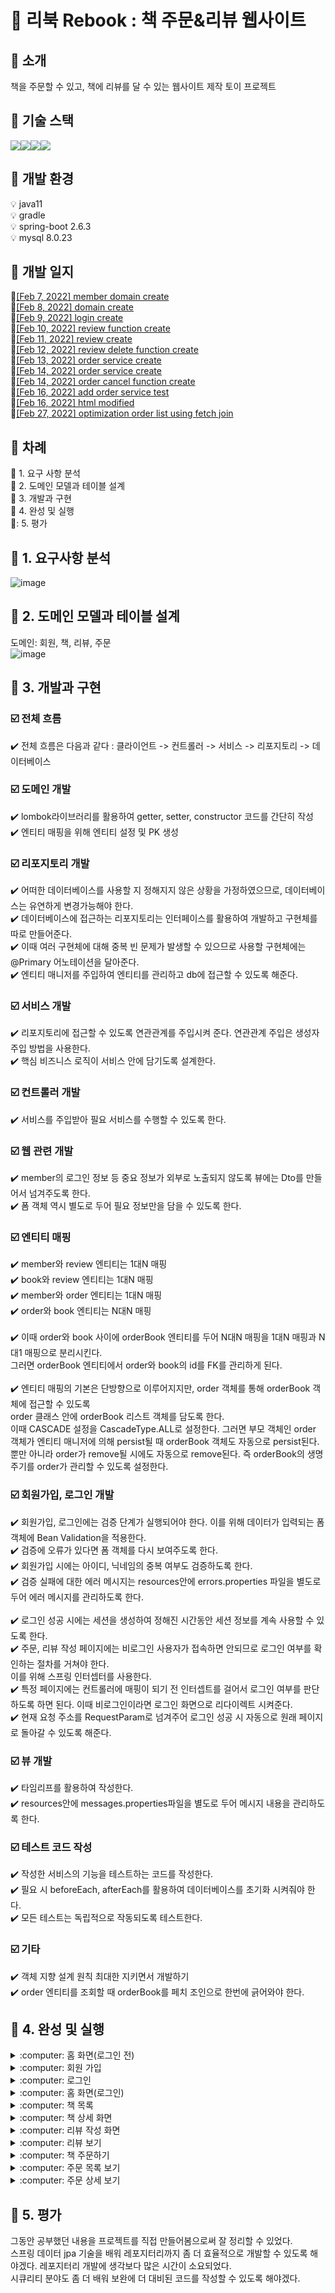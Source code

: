  # :blue_book: 리북 Rebook : 책 주문&리뷰 웹사이트

##  :full_moon_with_face: 소개
책을 주문할 수 있고, 책에 리뷰를 달 수 있는 웹사이트 제작 토이 프로젝트

## :hammer: 기술 스택
<img src="https://img.shields.io/badge/springboot-6DB33F?style=flat&logo=springboot&logoColor=white"><img src="https://img.shields.io/badge/jpa-E31E52?style=flat&logo=jpa&logoColor=white"><img src="https://img.shields.io/badge/mysql-4479A1?style=flat&logo=mysql&logoColor=white"><img src="https://img.shields.io/badge/thymeleaf-005F0F?style=flat&logo=thymeleaf&logoColor=white">



## :wrench: 개발 환경
:bulb: java11<br>
:bulb: gradle<br>
:bulb: spring-boot 2.6.3<br>
:bulb: mysql 8.0.23<br>

## :memo: 개발 일지
:memo:[[Feb 7, 2022] member domain create](https://github.com/LeeYongjun1030/rebook/commit/0ab21186312a220322ba584441f30b8acdd35a79)<br>
:memo:[[Feb 8, 2022] domain create](https://github.com/LeeYongjun1030/rebook/commit/3b506422c83b1469ba60eaa3c09ca4a91185113b)<br>
:memo:[[Feb 9, 2022] login create](https://github.com/LeeYongjun1030/rebook/commit/331f2c404716a05b9340bfde31ef8bdc320962f2)<br>
:memo:[[Feb 10, 2022] review function create](https://github.com/LeeYongjun1030/rebook/commit/99c10800ebfbf73157844c93c34187bffbb9bbdb)<br>
:memo:[[Feb 11, 2022] review create](https://github.com/LeeYongjun1030/rebook/commit/8874f96a27034dcbd88a15c89f573eedbb140cc3)<br>
:memo:[[Feb 12, 2022] review delete function create ](https://github.com/LeeYongjun1030/rebook/commit/ca11fcd5e3650fa68d424649ef6144beae5082f5)<br>
:memo:[[Feb 13, 2022] order service create](https://github.com/LeeYongjun1030/rebook/commit/a614f95b06b0bedc3b3371aabe8478a4d1bfe9bd)<br>
:memo:[[Feb 14, 2022] order service create](https://github.com/LeeYongjun1030/rebook/commit/64c4b315fd13319f41f9e09296ba73a727ed267f)<br>
:memo:[[Feb 14, 2022] order cancel function create](https://github.com/LeeYongjun1030/rebook/commit/039f76210755ab6d0b26123d4c954321df11b6c1)<br>
:memo:[[Feb 16, 2022] add order service test](https://github.com/LeeYongjun1030/rebook/commit/140dc3faf7ac89c34e794a8863eee58f50948bb2)<br>
:memo:[[Feb 16, 2022] html modified](https://github.com/LeeYongjun1030/rebook/commit/db649957b4a005550ffc0fea01dfdd873a17a222)<br>
:memo:[[Feb 27, 2022] optimization order list using fetch join](https://github.com/LeeYongjun1030/rebook/commit/51d54453a9e4c0480983c4c5e8f01658398df88b)<br>

## :page_facing_up: 차례  
:pushpin: 1. 요구 사항 분석  
:pushpin: 2. 도메인 모델과 테이블 설계  
:pushpin: 3. 개발과 구현  
:pushpin: 4. 완성 및 실행  
:pushpin:: 5. 평가  


## :pushpin: 1. 요구사항 분석  

![image](https://user-images.githubusercontent.com/78812317/155678914-87daaa78-df28-4b9f-8911-31daee2ce029.png)

## :pushpin: 2. 도메인 모델과 테이블 설계
도메인: 회원, 책, 리뷰, 주문<br>
![image](https://user-images.githubusercontent.com/78812317/154215024-8251ff72-5d72-4d7e-a5ab-0766ae8eec42.png)


## :pushpin: 3. 개발과 구현
### :ballot_box_with_check: 전체 흐름
:heavy_check_mark: 전체 흐름은 다음과 같다 : 클라이언트 -> 컨트롤러 -> 서비스 -> 리포지토리 -> 데이터베이스<br>

### :ballot_box_with_check: 도메인 개발<br>
:heavy_check_mark: lombok라이브러리를 활용하여 getter, setter, constructor 코드를 간단히 작성<br>
:heavy_check_mark: 엔티티 매핑을 위해 엔티티 설정 및 PK 생성<br>

### :ballot_box_with_check: 리포지토리 개발<br>
:heavy_check_mark: 어떠한 데이터베이스를 사용할 지 정해지지 않은 상황을 가정하였으므로, 데이터베이스는 유연하게 변경가능해야 한다.<br>
:heavy_check_mark: 데이터베이스에 접근하는 리포지토리는 인터페이스를 활용하여 개발하고 구현체를 따로 만들어준다.<br>
:heavy_check_mark: 이때 여러 구현체에 대해 중복 빈 문제가 발생할 수 있으므로 사용할 구현체에는 @Primary 어노테이션을 달아준다.<br>
:heavy_check_mark: 엔티티 매니저를 주입하여 엔티티를 관리하고 db에 접근할 수 있도록 해준다.<br>

### :ballot_box_with_check: 서비스 개발<br>
:heavy_check_mark: 리포지토리에 접근할 수 있도록 연관관계를 주입시켜 준다. 연관관계 주입은 생성자 주입 방법을 사용한다.<br>
:heavy_check_mark: 핵심 비즈니스 로직이 서비스 안에 담기도록 설계한다.<br>

### :ballot_box_with_check: 컨트롤러 개발<br>
:heavy_check_mark: 서비스를 주입받아 필요 서비스를 수행할 수 있도록 한다.<br>

### :ballot_box_with_check: 웹 관련 개발<br>
:heavy_check_mark: member의 로그인 정보 등 중요 정보가 외부로 노출되지 않도록 뷰에는 Dto를 만들어서 넘겨주도록 한다.<br>
:heavy_check_mark: 폼 객체 역시 별도로 두어 필요 정보만을 담을 수 있도록 한다.<br>


### :ballot_box_with_check: 엔티티 매핑<br>
:heavy_check_mark: member와 review 엔티티는 1대N 매핑<br>
:heavy_check_mark: book와 review 엔티티는 1대N 매핑<br>
:heavy_check_mark: member와 order 엔티티는 1대N 매핑<br>
:heavy_check_mark: order와 book 엔티티는 N대N 매핑<br><br>
:heavy_check_mark: 이때 order와 book 사이에 orderBook 엔티티를 두어 N대N 매핑을 1대N 매핑과 N대1 매핑으로 분리시킨다.<br>
그러면 orderBook 엔티티에서 order와 book의 id를 FK를 관리하게 된다.<br><br>
:heavy_check_mark: 엔티티 매핑의 기본은 단방향으로 이루어지지만, order 객체를 통해 orderBook 객체에 접근할 수 있도록 <br>
order 클래스 안에 orderBook 리스트 객체를 담도록 한다.<br>
이때 CASCADE 설정을 CascadeType.ALL로 설정한다. 그러면 부모 객체인 order 객체가 엔티티 매니저에 의해 persist될 때 orderBook 객체도 자동으로 persist된다. <br>
뿐만 아니라 order가 remove될 시에도 자동으로 remove된다. 즉 orderBook의 생명주기를 order가 관리할 수 있도록 설정한다.<br>


### :ballot_box_with_check: 회원가입, 로그인 개발
:heavy_check_mark: 회원가입, 로그인에는 검증 단계가 실행되어야 한다. 이를 위해 데이터가 입력되는 폼 객체에 Bean Validation을 적용한다.<br>
:heavy_check_mark: 검증에 오류가 있다면 폼 객체를 다시 보여주도록 한다.<br>
:heavy_check_mark: 회원가입 시에는 아이디, 닉네임의 중복 여부도 검증하도록 한다.<br>
:heavy_check_mark: 검증 실패에 대한 에러 메시지는 resources안에 errors.properties 파일을 별도로 두어 에러 메시지를 관리하도록 한다.<br><br>
:heavy_check_mark: 로그인 성공 시에는 세션을 생성하여 정해진 시간동안 세션 정보를 계속 사용할 수 있도록 한다.<br>
:heavy_check_mark: 주문, 리뷰 작성 페이지에는 비로그인 사용자가 접속하면 안되므로 로그인 여부를 확인하는 절차를 거쳐야 한다.<br>
이를 위해 스프링 인터셉터를 사용한다. <br>
:heavy_check_mark: 특정 페이지에는 컨트롤러에 매핑이 되기 전 인터셉트를 걸어서 로그인 여부를 판단하도록 하면 된다. 이때 비로그인이라면 로그인 화면으로 리다이렉트 시켜준다.<br>
:heavy_check_mark: 현재 요청 주소를 RequestParam로 넘겨주어 로그인 성공 시 자동으로 원래 페이지로 돌아갈 수 있도록 해준다. <br>


### :ballot_box_with_check: 뷰 개발
:heavy_check_mark: 타임리프를 활용하여 작성한다.<br>
:heavy_check_mark: resources안에 messages.properties파일을 별도로 두어 메시지 내용을 관리하도록 한다.<br>


### :ballot_box_with_check: 테스트 코드 작성
:heavy_check_mark: 작성한 서비스의 기능을 테스트하는 코드를 작성한다.<br>
:heavy_check_mark: 필요 시 beforeEach, afterEach를 활용하여 데이터베이스를 초기화 시켜줘야 한다.<br>
:heavy_check_mark: 모든 테스트는 독립적으로 작동되도록 테스트한다.<br>

### :ballot_box_with_check: 기타
:heavy_check_mark: 객체 지향 설계 원칙 최대한 지키면서 개발하기<br>
:heavy_check_mark: order 엔티티를 조회할 때 orderBook를 페치 조인으로 한번에 긁어와야 한다.<br>


## :pushpin:  4. 완성 및 실행
<details markdown="1">
<summary> :computer: 홈 화면(로그인 전) </summary>
<img src="https://user-images.githubusercontent.com/78812317/154215546-179caacf-847b-4fee-bfd6-bd978507577c.png"  width="80%" height="80%"/>
</details>

<details markdown="1">
<summary> :computer: 회원 가입 </summary>
입력 텍스트를 검증하여 상황에 따라 다양한 오류 메시지를 표시해준다.
<img src="https://user-images.githubusercontent.com/78812317/154215756-bd9f821a-864a-4bca-a913-fe4bb96e1c05.png"  width="80%" height="80%"/>
</details>


<details markdown="1">
<summary> :computer: 로그인  </summary>
<img src="https://user-images.githubusercontent.com/78812317/154215895-307cadff-c96a-47f9-926f-865d9d2d3fb0.png"  width="80%" height="80%"/>
</details>


<details markdown="1">
<summary> :computer: 홈 화면(로그인) </summary>
로그인을 하면 내 닉네임과 등급 정보를 표시해준다.
<img src="https://user-images.githubusercontent.com/78812317/154216022-bf25a91c-a6d0-4655-a7f3-d12f6bccbaf3.png"  width="80%" height="80%"/>
</details>

<details markdown="1">
<summary> :computer: 책 목록  </summary>
모든 책 목록을 볼 수 있다.
<img src="https://user-images.githubusercontent.com/78812317/154216355-b6a304a6-2306-460d-a689-795c076eef00.png"  width="80%" height="80%"/>
</details>


<details markdown="1">
<summary> :computer: 책 상세 화면  </summary>
책 목록에서 책을 클릭하면 상세정보와 함께 리뷰 목록을 볼 수 있다.
<img src="https://user-images.githubusercontent.com/78812317/154217850-dbe1c4ca-16e4-4454-96e8-3374c9d03397.png"  width="80%" height="80%"/>
</details>


<details markdown="1">
<summary> :computer: 리뷰 작성 화면 </summary>
별점은 selection을 이용하여 1점부터 5점까지 선택할 수 있다.<br>
리뷰는 2자 이상, 30자 이내로 적을 수 있으며 이에 맞지 않을 시 오류 메시지가 보인다.<br>
<img src="https://user-images.githubusercontent.com/78812317/154220496-b8c44e99-0f72-4ff0-996e-8f6d809116ec.png"  width="80%" height="80%"/>
</details>

<details markdown="1">
<summary> :computer: 리뷰 보기  </summary>
내가 쓴 리뷰 목록들을 볼 수 있다.<br>
원하는 리뷰를 체크박스로 선택하여 삭제할 수 있다.<br>
리뷰 개수에 따른 나의 등급 정보를 확인할 수 있다.<br>
<img src="https://user-images.githubusercontent.com/78812317/154220718-37dd9ce8-0c7f-4c29-9d8d-95e8ec65ff9c.png"  width="80%" height="80%"/>
</details>


<details markdown="1">
<summary>:computer: 책 주문하기 </summary>
원하는 책을 선택하여 수량을 선택하여 주문할 수 있다.<br>
<img src="https://user-images.githubusercontent.com/78812317/154220821-dc6e3041-bae1-49e2-986b-cf807e9ec78f.png"  width="80%" height="80%"/>
<img src="https://user-images.githubusercontent.com/78812317/154220863-c06ebd36-b53e-462a-ba4b-426fb5b845bf.png"  width="80%" height="80%"/>
</details>

<details markdown="1">
<summary> :computer: 주문 목록 보기 </summary>
내가 주문했던 모든 주문 목록을 조회할 수 있다.
<img src="https://user-images.githubusercontent.com/78812317/154220935-3c613783-03b1-4666-995b-3966b84ff959.png"  width="80%" height="80%"/>
</details>

<details markdown="1">
<summary> :computer: 주문 상세 보기 </summary>
주문 목록에서 주문을 클릭하면 주문 상세 내용과 할인 내용을 확인할 수 있다.<br>
주문 취소를 눌러 주문을 취소할 수도 있다.
<img src="https://user-images.githubusercontent.com/78812317/154221184-a7fb81ce-d4f7-4763-bacc-b2606148a33c.png"  width="80%" height="80%"/>
</details>

## :pushpin: 5. 평가
그동안 공부했던 내용을 프로젝트를 직접 만들어봄으로써 잘 정리할 수 있었다.<br>
스프링 데이터 jpa 기술을 배워 레포지터리까지 좀 더 효율적으로 개발할 수 있도록 해야겠다. 레포지터리 개발에 생각보다 많은 시간이 소요되었다. <br>
시큐리티 분야도 좀 더 배워 보완에 더 대비된 코드를 작성할 수 있도록 해야겠다.
